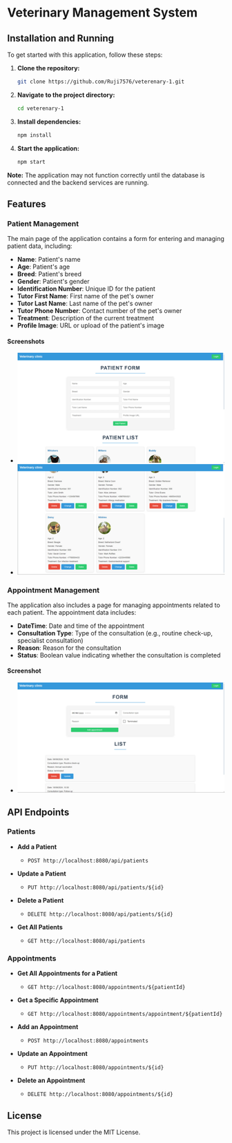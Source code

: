 # Veterinary Management System

## Installation and Running

To get started with this application, follow these steps:

1. **Clone the repository:**

    ```bash
    git clone https://github.com/Ruji7576/veterenary-1.git
    ```

2. **Navigate to the project directory:**

    ```bash
    cd veterenary-1
    ```

3. **Install dependencies:**

    ```bash
    npm install
    ```

4. **Start the application:**

    ```bash
    npm start
    ```

**Note:** The application may not function correctly until the database is connected and the backend services are running.

## Features

### Patient Management

The main page of the application contains a form for entering and managing patient data, including:

- **Name**: Patient's name
- **Age**: Patient's age
- **Breed**: Patient's breed
- **Gender**: Patient's gender
- **Identification Number**: Unique ID for the patient
- **Tutor First Name**: First name of the pet's owner
- **Tutor Last Name**: Last name of the pet's owner
- **Tutor Phone Number**: Contact number of the pet's owner
- **Treatment**: Description of the current treatment
- **Profile Image**: URL or upload of the patient's image

#### Screenshots

- ![First Page - Form View 1](https://github.com/Ruji7576/veterenary-1/blob/main/src/Examples/First_Page_1.jpg?raw=true)
- ![First Page - Form View 2](https://github.com/Ruji7576/veterenary-1/blob/main/src/Examples/First_Page_2.jpg?raw=true)

### Appointment Management

The application also includes a page for managing appointments related to each patient. The appointment data includes:

- **DateTime**: Date and time of the appointment
- **Consultation Type**: Type of the consultation (e.g., routine check-up, specialist consultation)
- **Reason**: Reason for the consultation
- **Status**: Boolean value indicating whether the consultation is completed

#### Screenshot

- ![Second Page - Appointments View](https://github.com/Ruji7576/veterenary-1/blob/main/src/Examples/Second_Page.jpg?raw=true)

## API Endpoints

### Patients

- **Add a Patient**
  - `POST http://localhost:8080/api/patients`
  
- **Update a Patient**
  - `PUT http://localhost:8080/api/patients/${id}`

- **Delete a Patient**
  - `DELETE http://localhost:8080/api/patients/${id}`

- **Get All Patients**
  - `GET http://localhost:8080/api/patients`

### Appointments

- **Get All Appointments for a Patient**
  - `GET http://localhost:8080/appointments/${patientId}`

- **Get a Specific Appointment**
  - `GET http://localhost:8080/appointments/appointment/${patientId}`

- **Add an Appointment**
  - `POST http://localhost:8080/appointments`

- **Update an Appointment**
  - `PUT http://localhost:8080/appointments/${id}`

- **Delete an Appointment**
  - `DELETE http://localhost:8080/appointments/${id}`

## License

This project is licensed under the MIT License.
